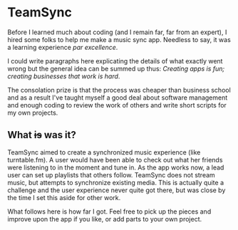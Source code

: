 # TeamSync

Before I learned much about coding (and I remain far, far from an expert), I hired some folks to help me make a music sync app. Needless to say, it was a learning experience *par excellence*. 

I could write paragraphs here explicating the details of what exactly went wrong but the general idea can be summed up thus: *Creating apps is fun; creating businesses that work is hard*. 

The consolation prize is that the process was cheaper than business school and as a result I've taught myself a good deal about software management and enough coding to review the work of others and write short scripts for my own projects. 

## What ~~is~~ was it?
TeamSync aimed to create a synchronized music experience (like turntable.fm). A user would have been able to check out what her friends were listening to in the moment and tune in. As the app works now, a lead user can set up playlists that others follow. TeamSync does not stream music, but attempts to synchronize existing media. This is actually quite a challenge and the user experience never quite got there, but was close by the time I set this aside for other work.

What follows here is how far I got. Feel free to pick up the pieces and improve upon the app if you like, or add parts to your own project.
